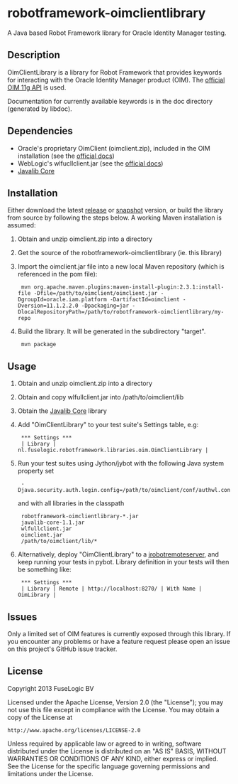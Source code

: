robotframework-oimclientlibrary
=============

A Java based Robot Framework library for Oracle Identity Manager testing.

Description
-----------

OimClientLibrary is a library for Robot Framework that provides keywords for
interacting with the Oracle Identity Manager product (OIM). The [official OIM 11g
API](http://docs.oracle.com/cd/E40329_01/dev.1112/e27150/apis.htm) is used.

Documentation for currently available keywords is in the doc directory (generated by libdoc).

Dependencies
------------

- Oracle's proprietary OimClient (oimclient.zip), included in the OIM installation (see the [official docs](http://docs.oracle.com/cd/E40329_01/dev.1112/e27150/apis.htm#OMDEV2834))
- WebLogic's wlfucllclient.jar (see the [official docs](http://docs.oracle.com/cd/E40329_01/dev.1112/e27150/apis.htm#OMDEV2834))
- [Javalib Core](https://github.com/robotframework/JavalibCore)

Installation
------------

Either download the latest [release](http://maven-repository-jrkoiter.s3-website-eu-west-1.amazonaws.com/release/nl/fuselogic/robotframework-oimclientlibrary/) or [snapshot](http://maven-repository-jrkoiter.s3-website-eu-west-1.amazonaws.com/snapshot/nl/fuselogic/robotframework-oimclientlibrary/) version, or build the library from source by following the steps below. A working Maven installation is assumed:

1. Obtain and unzip oimclient.zip into a directory
2. Get the source of the robotframework-oimclientlibrary (ie. this library)
3. Import the oimclient.jar file into a new local Maven repository (which is referenced in the pom file):

		mvn org.apache.maven.plugins:maven-install-plugin:2.3.1:install-file -Dfile=/path/to/oimclient/oimclient.jar -DgroupId=oracle.iam.platform -DartifactId=oimclient -Dversion=11.1.2.2.0 -Dpackaging=jar -DlocalRepositoryPath=/path/to/robotframework-oimclientlibrary/my-repo

4. Build the library. It will be generated in the subdirectory "target".

		mvn package

Usage
-----

1. Obtain and unzip oimclient.zip into a directory
2. Obtain and copy wlfullclient.jar into /path/to/oimclient/lib
3. Obtain the [Javalib Core](https://github.com/robotframework/JavalibCore) library
4. Add "OimClientLibrary" to your test suite's Settings table, e.g:
   
        *** Settings ***
        | Library | nl.fuselogic.robotframework.libraries.oim.OimClientLibrary |

5. Run your test suites using Jython/jybot with the following Java system property set

		-Djava.security.auth.login.config=/path/to/oimclient/conf/authwl.conf

	and with all libraries in the classpath

		robotframework-oimclientlibrary-*.jar
		javalib-core-1.1.jar
		wlfullclient.jar
		oimclient.jar
		/path/to/oimclient/lib/*

6. Alternatively, deploy "OimClientLibrary" to a [jrobotremoteserver](https://github.com/ombre42/jrobotremoteserver), and keep running your tests in pybot. Library definition in your tests will then be something like:
        
        *** Settings ***
        | Library | Remote | http://localhost:8270/ | With Name | OimLibrary |

Issues
------
Only a limited set of OIM features is currently exposed through this library.
If you encounter any problems or have a feature request please open an issue on this project's GitHub issue tracker.

License
-------
Copyright 2013 FuseLogic BV

Licensed under the Apache License, Version 2.0 (the "License");
you may not use this file except in compliance with the License.
You may obtain a copy of the License at

    http://www.apache.org/licenses/LICENSE-2.0

Unless required by applicable law or agreed to in writing, software
distributed under the License is distributed on an "AS IS" BASIS,
WITHOUT WARRANTIES OR CONDITIONS OF ANY KIND, either express or implied.
See the License for the specific language governing permissions and
limitations under the License.